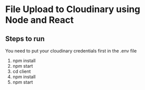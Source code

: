 # File Upload to Cloudinary using Node and React

## Steps to run
You need to put your cloudinary credentials first in the .env file

1. npm install
2. npm start
3. cd client
4. npm install
5. npm start
